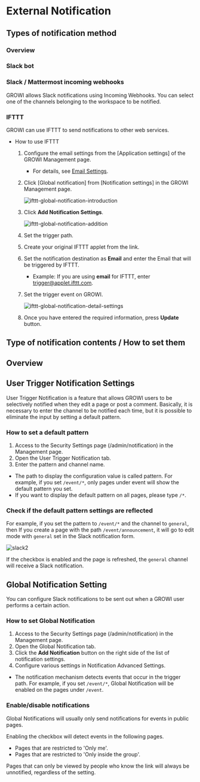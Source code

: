 # External Notification

<!-- TODO: GW-5372 「Slack/Mattermost への通知」の内容を適切なタイトルの下に移動させる -->

## Types of notification method

### Overview

### Slack bot

### Slack / Mattermost incoming webhooks

GROWI allows Slack notifications using Incoming Webhooks.
You can select one of the channels belonging to the workspace to be notified.

### IFTTT

GROWI can use IFTTT to send notifications to other web services.

- How to use IFTTT

  1. Configure the email settings from the [Application settings] of the GROWI Management page.
     - For details, see [Email Settings](en/admin-guide/management-cookbook/app-settings.html#email-settings-tbd).
  1. Click [Global notification] from [Notification settings] in the GROWI Management page.

     <img :src="$withBase('/assets/images/ifttt-global-notification-introduction.png')" alt="ifttt-global-notification-introduction">

  1. Click **Add Notification Settings**.

     <img :src="$withBase('/assets/images/ifttt-global-notification-addition.png')" alt="ifttt-global-notification-addition">

  1. Set the trigger path.
  1. Create your original IFTTT applet from the link.
  1. Set the notification destination as **Email** and enter the Email that will be triggered by IFTTT.
     - Example: If you are using **email** for IFTTT, enter trigger@applet.ifttt.com.
  1. Set the trigger event on GROWI.

     <img :src="$withBase('/assets/images/ifttt-global-notification-detail-settings.png')" alt="ifttt-global-notification-detail-settings">

  1. Once you have entered the required information, press **Update** button.

## Type of notification contents / How to set them

## Overview

## User Trigger Notification Settings

User Trigger Notification is a feature that allows GROWI users to be selectively notified when they edit a page or post a comment.
Basically, it is necessary to enter the channel to be notified each time, but it is possible to eliminate the input by setting a default pattern.

### How to set a default pattern

1. Access to the Security Settings page (/admin/notification) in the Management page.
1. Open the User Trigger Notification tab.
1. Enter the pattern and channel name.

- The path to display the configuration value is called pattern. For example, if you set `/event/*`, only pages under event will show the default pattern you set.
- If you want to display the default pattern on all pages, please type `/*`.

### Check if the default pattern settings are reflected

For example, if you set the pattern to `/event/*` and the channel to `general`, then
If you create a page with the path `/event/announcement`, it will go to edit mode with `general` set in the Slack notification form.

<img :src="$withBase('/assets/images/slack2.png')" alt="slack2">

If the checkbox is enabled and the page is refreshed, the `general` channel will receive a Slack notification.

## Global Notification Setting

You can configure Slack notifications to be sent out when a GROWI user performs a certain action.

### How to set Global Notification

1. Access to the Security Settings page (/admin/notification) in the Management page.
1. Open the Global Notification tab.
1. Click the **Add Notification** button on the right side of the list of notification settings.
1. Configure various settings in Notification Advanced Settings.

- The notification mechanism detects events that occur in the trigger path.
  For example, if you set `/event/*`, Global Notification will be enabled on the pages under `/event`.

### Enable/disable notifications

Global Notifications will usually only send notifications for events in public pages.

Enabling the checkbox will detect events in the following pages.

- Pages that are restricted to 'Only me'.
- Pages that are restricted to 'Only inside the group'.

Pages that can only be viewed by people who know the link will always be unnotified, regardless of the setting.
